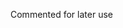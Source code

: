 Commented for later use 
<!-- <nav>
    <RouterLink to="/">Home</RouterLink>
    <RouterLink to="/about">About</RouterLink>
</nav> -->

